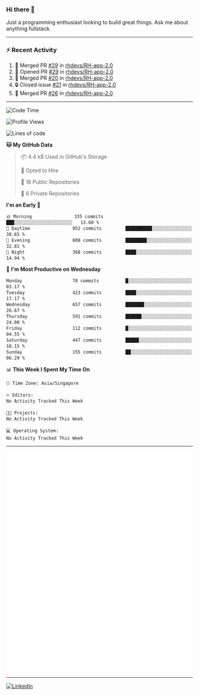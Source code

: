 ### Hi there 👋

<!--
**gnimnix/gnimnix** is a ✨ _special_ ✨ repository because its `README.md` (this file) appears on your GitHub profile.

Here are some ideas to get you started:

- 🔭 I’m currently working on ...
- 🌱 I’m currently learning ...
- 👯 I’m looking to collaborate on ...
- 🤔 I’m looking for help with ...
- 💬 Ask me about ...
- 📫 How to reach me: ...
- 😄 Pronouns: ...
- ⚡ Fun fact: ...
-->

Just a programming enthusiast looking to build great things. Ask me about anything fullstack.

---


### :zap: Recent Activity

<!--START_SECTION:activity-->
1. 🎉 Merged PR [#29](https://github.com/rhdevs/RH-app-2.0/pull/29) in [rhdevs/RH-app-2.0](https://github.com/rhdevs/RH-app-2.0)
2. 💪 Opened PR [#29](https://github.com/rhdevs/RH-app-2.0/pull/29) in [rhdevs/RH-app-2.0](https://github.com/rhdevs/RH-app-2.0)
3. 🎉 Merged PR [#20](https://github.com/rhdevs/RH-app-2.0/pull/20) in [rhdevs/RH-app-2.0](https://github.com/rhdevs/RH-app-2.0)
4. 🔒 Closed issue [#21](https://github.com/rhdevs/RH-app-2.0/issues/21) in [rhdevs/RH-app-2.0](https://github.com/rhdevs/RH-app-2.0)
5. 🎉 Merged PR [#26](https://github.com/rhdevs/RH-app-2.0/pull/26) in [rhdevs/RH-app-2.0](https://github.com/rhdevs/RH-app-2.0)
<!--END_SECTION:activity-->

---

<!--START_SECTION:waka-->
![Code Time](http://img.shields.io/badge/Code%20Time-123%20hrs%2018%20mins-blue)

![Profile Views](http://img.shields.io/badge/Profile%20Views-0-blue)

![Lines of code](https://img.shields.io/badge/From%20Hello%20World%20I%27ve%20Written-678.4%20thousand%20lines%20of%20code-blue)

**🐱 My GitHub Data** 

> 📦 4.4 kB Used in GitHub's Storage 
 > 
> 💼 Opted to Hire
 > 
> 📜 18 Public Repositories 
 > 
> 🔑 6 Private Repositories 
 > 
**I'm an Early 🐤** 

```text
🌞 Morning                335 commits         ███░░░░░░░░░░░░░░░░░░░░░░   13.60 % 
🌆 Daytime                952 commits         ██████████░░░░░░░░░░░░░░░   38.65 % 
🌃 Evening                808 commits         ████████░░░░░░░░░░░░░░░░░   32.81 % 
🌙 Night                  368 commits         ████░░░░░░░░░░░░░░░░░░░░░   14.94 % 
```
📅 **I'm Most Productive on Wednesday** 

```text
Monday                   78 commits          █░░░░░░░░░░░░░░░░░░░░░░░░   03.17 % 
Tuesday                  423 commits         ████░░░░░░░░░░░░░░░░░░░░░   17.17 % 
Wednesday                657 commits         ███████░░░░░░░░░░░░░░░░░░   26.67 % 
Thursday                 591 commits         ██████░░░░░░░░░░░░░░░░░░░   24.00 % 
Friday                   112 commits         █░░░░░░░░░░░░░░░░░░░░░░░░   04.55 % 
Saturday                 447 commits         █████░░░░░░░░░░░░░░░░░░░░   18.15 % 
Sunday                   155 commits         ██░░░░░░░░░░░░░░░░░░░░░░░   06.29 % 
```


📊 **This Week I Spent My Time On** 

```text
🕑︎ Time Zone: Asia/Singapore

🔥 Editors: 
No Activity Tracked This Week

🐱‍💻 Projects: 
No Activity Tracked This Week

💻 Operating System: 
No Activity Tracked This Week
```


<!--END_SECTION:waka-->

---

<img src="https://github.com/gnimnix/github-stats-transparent/blob/output/generated/overview.svg" /><img src="https://github.com/gnimnix/github-stats-transparent/blob/output/generated/languages.svg" />


---

<a href="https://www.linkedin.com/in/xmluu/" target="_blank"><img src="https://img.shields.io/badge/LinkedIn-%230077B5.svg?&style=flat-square&logo=linkedin&logoColor=white" alt="LinkedIn"></a>
